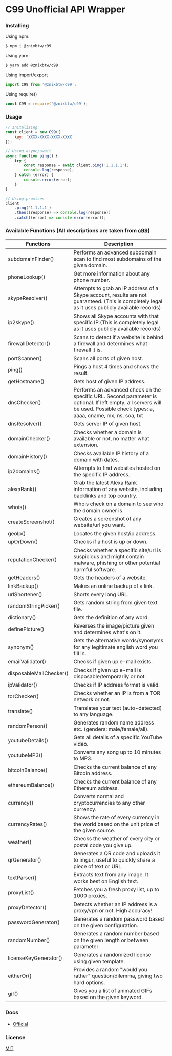 # C99 Unofficial API Wrapper

### Installing
Using npm:

```bash
$ npm i @znixbtw/c99
```

Using yarn:

```bash
$ yarn add @znixbtw/c99
```
Using import/export
```js
import C99 from '@znixbtw/c99';
```
Using require()
```js
const C99 = require('@znixbtw/c99');
```

### Usage
```js
// Initalizing
const client = new C99({
	key: 'XXXX-XXXX-XXXX-XXXX'
});

// Using async/await
async function ping() {
	try {
		const response = await client.ping('1.1.1.1');
		console.log(response);
	} catch (error) {
		console.error(error);
	}
}

// Using promises
client
	.ping('1.1.1.1')
	.then((response) => console.log(response))
	.catch((error) => console.error(error));
```

### Available Functions (All descriptions are taken from [c99](https://api.c99.nl/))
| Functions               | Description                                                                                                                                                                   |
|-------------------------|-------------------------------------------------------------------------------------------------------------------------------------------------------------------------------|
| subdomainFinder()       | Performs an advanced subdomain scan to find most subdomains of the given domain.                                                                                              |
| phoneLookup()           | Get more information about any phone number.                                                                                                                                  |
| skypeResolver()         | Attempts to grab an IP address of a Skype account, results are not guaranteed. (This is completely legal as it uses publicly available records)                               |
| ip2skype()              | Shows all Skype accounts with that specific IP.(This is completely legal as it uses publicly available records)                                                               |
| firewallDetector()      | Scans to detect if a website is behind a firewall and determines what firewall it is.                                                                                         |
| portScanner()           | Scans all ports of given host.                                                                                                                                                |
| ping()                  | Pings a host 4 times and shows the result.                                                                                                                                    |
| getHostname()           | Gets host of given IP address.                                                                                                                                                |
| dnsChecker()            | Performs an advanced check on the specific URL. Second parameter is optional. If left empty, all servers will be used. Possible check types: a, aaaa, cname, mx, ns, soa, txt |
| dnsResolver()           | Gets server IP of given host.                                                                                                                                                 |
| domainChecker()         | Checks whether a domain is available or not, no matter what extension.                                                                                                        |
| domainHistory()         | Checks available IP history of a domain with dates.                                                                                                                           |
| ip2domains()            | Attempts to find websites hosted on the specific IP address.                                                                                                                  |
| alexaRank()             | Grab the latest Alexa Rank information of any website, including backlinks and top country.                                                                                   |
| whois()                 | Whois check on a domain to see who the domain owner is.                                                                                                                       |
| createScreenshot()      | Creates a screenshot of any website/url you want.                                                                                                                             |
| geoIp()                 | Locates the given host/ip address.                                                                                                                                            |
| upOrDown()              | Checks if a host is up or down.                                                                                                                                               |
| reputationChecker()     | Checks whether a specific site/url is suspicious and might contain malware, phishing or other potential harmful software.                                                     |
| getHeaders()            | Gets the headers of a website.                                                                                                                                                |
| linkBackup()            | Makes an online backup of a link.                                                                                                                                             |
| urlShortener()          | Shorts every long URL.                                                                                                                                                        |
| randomStringPicker()    | Gets random string from given text file.                                                                                                                                      |
| dictionary()            | Gets the definition of any word.                                                                                                                                              |
| definePicture()         | Reverses the image/picture given and determines what's on it.                                                                                                                 |
| synonym()               | Gets the alternative words/synonyms for any legitimate english word you fill in.                                                                                              |
| emailValidator()        | Checks if given up e-mail exists.                                                                                                                                             |
| disposableMailChecker() | Checks if given up e-mail is disposable/temporarily or not.                                                                                                                   |
| ipValidator()           | Checks if IP address format is valid.                                                                                                                                         |
| torChecker()            | Checks whether an IP is from a TOR network or not.                                                                                                                            |
| translate()             | Translates your text (auto-detected) to any language.                                                                                                                         |
| randomPerson()          | Generates random name address etc. (genders: male/female/all).                                                                                                                |
| youtubeDetails()        | Gets all details of a specific YouTube video.                                                                                                                                 |
| youtubeMP3()            | Converts any song up to 10 minutes to MP3.                                                                                                                                    |
| bitcoinBalance()        | Checks the current balance of any Bitcoin address.                                                                                                                            |
| ethereumBalance()       | Checks the current balance of any Ethereum address.                                                                                                                           |
| currency()              | Converts normal and cryptocurrencies to any other currency.                                                                                                                   |
| currencyRates()         | Shows the rate of every currency in the world based on the unit price of the given source.                                                                                    |
| weather()               | Checks the weather of every city or postal code you give up.                                                                                                                  |
| qrGenerator()           | Generates a QR code and uploads it to imgur, useful to quickly share a piece of text or URL.                                                                                  |
| textParser()            | Extracts text from any image. It works best on English text.                                                                                                                  |
| proxyList()             | Fetches you a fresh proxy list, up to 1000 proxies.                                                                                                                           |
| proxyDetector()         | Detects whether an IP address is a proxy/vpn or not. High accuracy!                                                                                                           |
| passwordGenerator()     | Generates a random password based on the given configuration.                                                                                                                 |
| randomNumber()          | Generates a random number based on the given length or between parameter.                                                                                                     |
| licenseKeyGenerator()   | Generates a randomized license using given template.                                                                                                                          |
| eitherOr()              | Provides a random "would you rather" question/dilemma, giving two hard options.                                                                                               |
| gif()                   | Gives you a list of animated GIFs based on the given keyword.                                                                                                                 |


### Docs
* [Official](https://api.c99.nl/)

### License
[MIT](LICENSE)
